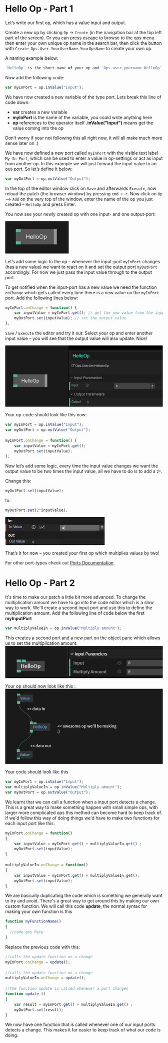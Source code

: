 # Hello Op - Part 1

Let’s write our first op, which has a value input and output.

Create a new op by clicking `Op` -> `Create` (in the navigation bar at the top left part of the screen).
Or you can press escape to browse to the ops menu then enter your own unique op name in the search bar, then click the button with `Create Ops.User.YourUserName.YourOpsName` to create your own op.  

A naming example below:
```javascript
`HelloOp` is the short-name of your op and `Ops.user.yourname.HelloOp` the unique name. 
```
Now add the following code:    

```javascript
var myInPort = op.inValue("Input");
```
We have now created a new variable of the type port. Lets break this line of code down:
- **var** creates a new variable
- **myInPort** is the name of the variable, you could write anything here
- **op** references to the operator itself **.inValue("Input")** means get the value coming into the op

Don't worry if your not following this all right now, it will all make much more sense later on :)

We have now defined a new port called `myInPort` with the visible text label `My In Port`, which can be used to enter a value in op-settings or act as input from another op. 
In this example we will just forward the input value to an out-port. So let’s define it below:

```javascript
var myOutPort = op.outValue("Output");
```

In the top of the editor window click on `Save` and afterwards `Execute`, now reload the patch (the browser window) by pressing `cmd + r`. Now click on `Op` —> `Add` on the very top of the window, enter the name of the op you just created – `HelloOp` and press Enter.

You now see your newly created op with one input- and one output-port:

![](img/hello-op-1.png)

Let’s add some logic to the op – whenever the input-port `myInPort` changes (has a new value) we want to react on it and set the output port `myOutPort` accordingly. For now we just pass the input value through to the output port.

To get notified when the input-port has a new value we need the function `onChange` which gets called every time there is a new value on the `myInPort` port. Add the following lines below:

```javascript
myInPort.onChange = function() {
  	var inputValue = myInPort.get(); // get the new value from the input port
    myOutPort.set(inputValue); // set the output value
};
```

`Save` / `Execute` the editor and try it out: Select your op and enter another input value – you will see that the output value will also update. Nice!

![](img/hello-op-inout-same.png)

Your op-code should look like this now:  

```javascript
var myInPort = op.inValue("Input");
var myOutPort = op.outValue("Output");

myInPort.onChange = function() {
  	var inputValue = myInPort.get(); 
    myOutPort.set(inputValue);
};
```

Now let’s add some logic, every time the input value changes we want the output value to be two times the input value, all we have to do is to add a `2*`.

Change this:  

```javascript
myOutPort.set(inputValue);
```

to:  

```javascript
myOutPort.set(2*inputValue);
```

![Op Settings (multiply by 2)](img/op-settings-mul.png)

That’s it for now – you created your first op which multiplies values by two!

For other port-types check out [Ports Documentation](../dev_creating_ports/dev_creating_ports.md).

# Hello Op - Part 2

It's time to make our patch a little bit more advanced. 
To change the multiplication amount we have to go into the code editor which is a slow way to work.
We'll create a second input port and use this to define the multiplication amount.
Add the following line of code below the first **myInputPort**
```javascript
var multiplyValueIn = op.inValue("Multiply amount");
```

This creates a second port and a new part on the object pane which allows us to set the multiplication amount.
![](img/b-port_in_multiply_amount.PNG)

Your op should now look like this :
![](img/a_data_in_and_out.PNG)

Your code should look like this
```javascript
var myInPort = op.inValue("Input");
var multiplyValueIn = op.inValue("Multiply amount");
var myOutPort = op.outValue("Output");
```


We learnt that we can call a function when a input port detects a change. This is a great way to make something happen with small simple ops, with larger more complicated ops this method can become hard to keep track of.
If we'd follow this way of doing things we'd have to make two functions for each input port like this. 
```javascript
myInPort.onChange = function()
{
    var inputValue = myInPort.get() + multiplyValueIn.get() ;
    myOutPort.set(inputValue);
}

multiplyValueIn.onChange = function()
{
    var inputValue = myInPort.get() + multiplyValueIn.get();
    myOutPort.set(inputValue);
}

```

We are basically duplicating the code which is something we generally want to try and avoid. 
There's a great way to get around this by making our own custom function.
We will call this code **update**, the normal syntax for making your own function is this
```javascript
function myFunctionName()
{
  //code gos here
}
```
Replace the previous code with this:
```javascript
//calls the update function on a change
myInPort.onChange = update();

//calls the update function on a change
multiplyValueIn.onChange = update();

//the function update is called whenever a port changes
function update ()
{
    var result = myInPort.get() + multiplyValueIn.get() ;
    myOutPort.set(result);
}
```
We now have one function that is called whenever one of our input ports detects a change. This makes it far easier to keep track of what our code is doing.










